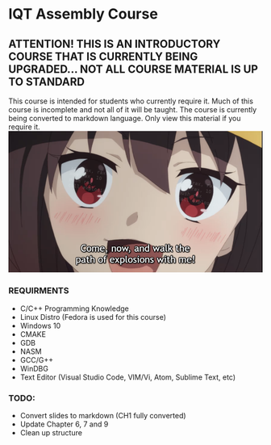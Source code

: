 # IQT Assembly Course 
## ATTENTION! THIS IS AN INTRODUCTORY COURSE THAT IS CURRENTLY BEING UPGRADED... NOT ALL COURSE MATERIAL IS UP TO STANDARD 
This course is intended for students who currently require it. Much of this course is incomplete and not all of it will be taught. The course is currently being converted to markdown language. Only view this material if you require it. 
![image](imgs/2fc.png)
### REQUIRMENTS
- C/C++ Programming Knowledge
- Linux Distro (Fedora is used for this course)
- Windows 10
- CMAKE
- GDB
- NASM
- GCC/G++
- WinDBG
- Text Editor (Visual Studio Code, VIM/Vi, Atom, Sublime Text, etc)

### TODO: 
* Convert slides to markdown (CH1 fully converted)
* Update Chapter 6, 7 and 9
* Clean up structure
